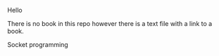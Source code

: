 Hello 

There is no book in this repo however there is a text file with a link to a book.

Socket programming
